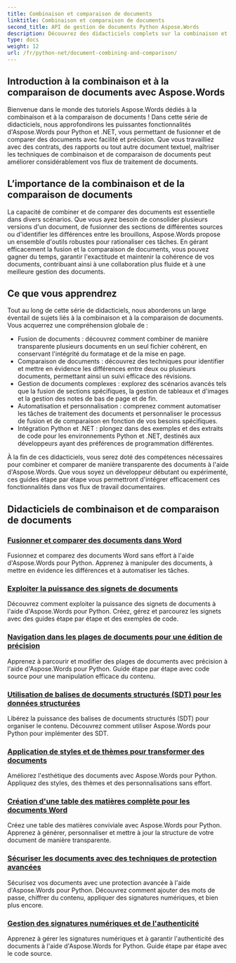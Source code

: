 ```yaml
---
title: Combinaison et comparaison de documents
linktitle: Combinaison et comparaison de documents
second_title: API de gestion de documents Python Aspose.Words
description: Découvrez des didacticiels complets sur la combinaison et la comparaison de documents à l'aide d'Aspose.Words pour Python et .NET. Apprenez à fusionner et comparer des documents de manière transparente, améliorant ainsi vos flux de traitement de documents.
type: docs
weight: 12
url: /fr/python-net/document-combining-and-comparison/
---
```

## Introduction à la combinaison et à la comparaison de documents avec Aspose.Words

Bienvenue dans le monde des tutoriels Aspose.Words dédiés à la combinaison et à la comparaison de documents ! Dans cette série de didacticiels, nous approfondirons les puissantes fonctionnalités d'Aspose.Words pour Python et .NET, vous permettant de fusionner et de comparer des documents avec facilité et précision. Que vous travailliez avec des contrats, des rapports ou tout autre document textuel, maîtriser les techniques de combinaison et de comparaison de documents peut améliorer considérablement vos flux de traitement de documents.

## L’importance de la combinaison et de la comparaison de documents

La capacité de combiner et de comparer des documents est essentielle dans divers scénarios. Que vous ayez besoin de consolider plusieurs versions d'un document, de fusionner des sections de différentes sources ou d'identifier les différences entre les brouillons, Aspose.Words propose un ensemble d'outils robustes pour rationaliser ces tâches. En gérant efficacement la fusion et la comparaison de documents, vous pouvez gagner du temps, garantir l'exactitude et maintenir la cohérence de vos documents, contribuant ainsi à une collaboration plus fluide et à une meilleure gestion des documents.

## Ce que vous apprendrez

Tout au long de cette série de didacticiels, nous aborderons un large éventail de sujets liés à la combinaison et à la comparaison de documents. Vous acquerrez une compréhension globale de :

- Fusion de documents : découvrez comment combiner de manière transparente plusieurs documents en un seul fichier cohérent, en conservant l'intégrité du formatage et de la mise en page.
- Comparaison de documents : découvrez des techniques pour identifier et mettre en évidence les différences entre deux ou plusieurs documents, permettant ainsi un suivi efficace des révisions.
- Gestion de documents complexes : explorez des scénarios avancés tels que la fusion de sections spécifiques, la gestion de tableaux et d'images et la gestion des notes de bas de page et de fin.
- Automatisation et personnalisation : comprenez comment automatiser les tâches de traitement des documents et personnaliser le processus de fusion et de comparaison en fonction de vos besoins spécifiques.
- Intégration Python et .NET : plongez dans des exemples et des extraits de code pour les environnements Python et .NET, destinés aux développeurs ayant des préférences de programmation différentes.

À la fin de ces didacticiels, vous serez doté des compétences nécessaires pour combiner et comparer de manière transparente des documents à l'aide d'Aspose.Words. Que vous soyez un développeur débutant ou expérimenté, ces guides étape par étape vous permettront d'intégrer efficacement ces fonctionnalités dans vos flux de travail documentaires.

## Didacticiels de combinaison et de comparaison de documents
### [Fusionner et comparer des documents dans Word](./merge-compare-documents/)
Fusionnez et comparez des documents Word sans effort à l'aide d'Aspose.Words pour Python. Apprenez à manipuler des documents, à mettre en évidence les différences et à automatiser les tâches.
### [Exploiter la puissance des signets de documents](./document-bookmarks/)
Découvrez comment exploiter la puissance des signets de documents à l'aide d'Aspose.Words pour Python. Créez, gérez et parcourez les signets avec des guides étape par étape et des exemples de code.
### [Navigation dans les plages de documents pour une édition de précision](./document-ranges/)
Apprenez à parcourir et modifier des plages de documents avec précision à l'aide d'Aspose.Words pour Python. Guide étape par étape avec code source pour une manipulation efficace du contenu.
### [Utilisation de balises de documents structurés (SDT) pour les données structurées](./document-sdts/)
Libérez la puissance des balises de documents structurés (SDT) pour organiser le contenu. Découvrez comment utiliser Aspose.Words pour Python pour implémenter des SDT.
### [Application de styles et de thèmes pour transformer des documents](./apply-styles-themes-documents/)
Améliorez l'esthétique des documents avec Aspose.Words pour Python. Appliquez des styles, des thèmes et des personnalisations sans effort.
### [Création d'une table des matières complète pour les documents Word](./generate-table-contents/)
Créez une table des matières conviviale avec Aspose.Words pour Python. Apprenez à générer, personnaliser et mettre à jour la structure de votre document de manière transparente.
### [Sécuriser les documents avec des techniques de protection avancées](./secure-documents-protection/)
Sécurisez vos documents avec une protection avancée à l'aide d'Aspose.Words pour Python. Découvrez comment ajouter des mots de passe, chiffrer du contenu, appliquer des signatures numériques, et bien plus encore.
### [Gestion des signatures numériques et de l'authenticité](./manage-digital-signatures/)
Apprenez à gérer les signatures numériques et à garantir l'authenticité des documents à l'aide d'Aspose.Words for Python. Guide étape par étape avec le code source.